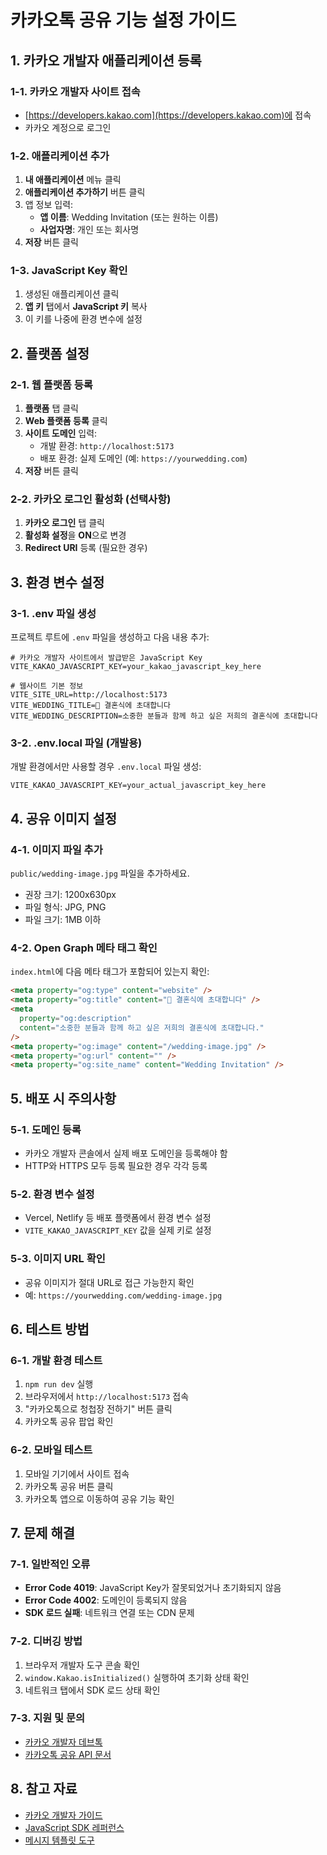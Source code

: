 # 카카오톡 공유 기능 설정 가이드

## 1. 카카오 개발자 애플리케이션 등록

### 1-1. 카카오 개발자 사이트 접속

- [https://developers.kakao.com](https://developers.kakao.com)에 접속
- 카카오 계정으로 로그인

### 1-2. 애플리케이션 추가

1. **내 애플리케이션** 메뉴 클릭
2. **애플리케이션 추가하기** 버튼 클릭
3. 앱 정보 입력:
   - **앱 이름**: Wedding Invitation (또는 원하는 이름)
   - **사업자명**: 개인 또는 회사명
4. **저장** 버튼 클릭

### 1-3. JavaScript Key 확인

1. 생성된 애플리케이션 클릭
2. **앱 키** 탭에서 **JavaScript 키** 복사
3. 이 키를 나중에 환경 변수에 설정

## 2. 플랫폼 설정

### 2-1. 웹 플랫폼 등록

1. **플랫폼** 탭 클릭
2. **Web 플랫폼 등록** 클릭
3. **사이트 도메인** 입력:
   - 개발 환경: `http://localhost:5173`
   - 배포 환경: 실제 도메인 (예: `https://yourwedding.com`)
4. **저장** 버튼 클릭

### 2-2. 카카오 로그인 활성화 (선택사항)

1. **카카오 로그인** 탭 클릭
2. **활성화 설정**을 **ON**으로 변경
3. **Redirect URI** 등록 (필요한 경우)

## 3. 환경 변수 설정

### 3-1. .env 파일 생성

프로젝트 루트에 `.env` 파일을 생성하고 다음 내용 추가:

```env
# 카카오 개발자 사이트에서 발급받은 JavaScript Key
VITE_KAKAO_JAVASCRIPT_KEY=your_kakao_javascript_key_here

# 웹사이트 기본 정보
VITE_SITE_URL=http://localhost:5173
VITE_WEDDING_TITLE=💒 결혼식에 초대합니다
VITE_WEDDING_DESCRIPTION=소중한 분들과 함께 하고 싶은 저희의 결혼식에 초대합니다
```

### 3-2. .env.local 파일 (개발용)

개발 환경에서만 사용할 경우 `.env.local` 파일 생성:

```env
VITE_KAKAO_JAVASCRIPT_KEY=your_actual_javascript_key_here
```

## 4. 공유 이미지 설정

### 4-1. 이미지 파일 추가

`public/wedding-image.jpg` 파일을 추가하세요.

- 권장 크기: 1200x630px
- 파일 형식: JPG, PNG
- 파일 크기: 1MB 이하

### 4-2. Open Graph 메타 태그 확인

`index.html`에 다음 메타 태그가 포함되어 있는지 확인:

```html
<meta property="og:type" content="website" />
<meta property="og:title" content="💒 결혼식에 초대합니다" />
<meta
  property="og:description"
  content="소중한 분들과 함께 하고 싶은 저희의 결혼식에 초대합니다."
/>
<meta property="og:image" content="/wedding-image.jpg" />
<meta property="og:url" content="" />
<meta property="og:site_name" content="Wedding Invitation" />
```

## 5. 배포 시 주의사항

### 5-1. 도메인 등록

- 카카오 개발자 콘솔에서 실제 배포 도메인을 등록해야 함
- HTTP와 HTTPS 모두 등록 필요한 경우 각각 등록

### 5-2. 환경 변수 설정

- Vercel, Netlify 등 배포 플랫폼에서 환경 변수 설정
- `VITE_KAKAO_JAVASCRIPT_KEY` 값을 실제 키로 설정

### 5-3. 이미지 URL 확인

- 공유 이미지가 절대 URL로 접근 가능한지 확인
- 예: `https://yourwedding.com/wedding-image.jpg`

## 6. 테스트 방법

### 6-1. 개발 환경 테스트

1. `npm run dev` 실행
2. 브라우저에서 `http://localhost:5173` 접속
3. "카카오톡으로 청첩장 전하기" 버튼 클릭
4. 카카오톡 공유 팝업 확인

### 6-2. 모바일 테스트

1. 모바일 기기에서 사이트 접속
2. 카카오톡 공유 버튼 클릭
3. 카카오톡 앱으로 이동하여 공유 기능 확인

## 7. 문제 해결

### 7-1. 일반적인 오류

- **Error Code 4019**: JavaScript Key가 잘못되었거나 초기화되지 않음
- **Error Code 4002**: 도메인이 등록되지 않음
- **SDK 로드 실패**: 네트워크 연결 또는 CDN 문제

### 7-2. 디버깅 방법

1. 브라우저 개발자 도구 콘솔 확인
2. `window.Kakao.isInitialized()` 실행하여 초기화 상태 확인
3. 네트워크 탭에서 SDK 로드 상태 확인

### 7-3. 지원 및 문의

- [카카오 개발자 데브톡](https://devtalk.kakao.com)
- [카카오톡 공유 API 문서](https://developers.kakao.com/docs/latest/ko/kakaotalk-share/js-link)

## 8. 참고 자료

- [카카오 개발자 가이드](https://developers.kakao.com/docs)
- [JavaScript SDK 레퍼런스](https://developers.kakao.com/sdk/reference/js)
- [메시지 템플릿 도구](https://developers.kakao.com/tool/template/feed)
